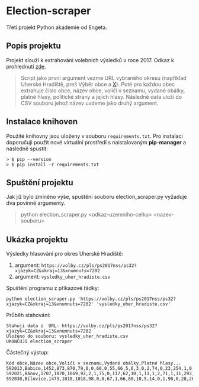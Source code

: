 # Election-scraper
Třetí projekt Python akademie od Engeta.

## Popis projektu

Projekt slouží k extrahování volebních výsledků v roce 2017. 
Odkaz k prohlednutí [zde](https://volby.cz/pls/ps2017nss/ps3?xjazyk=CZ).
> Script jako první argument vezme URL vybraného okresu (například Uherské Hradiště, preš Výběr obce a [X](https://volby.cz/pls/ps2017nss/ps32?xjazyk=CZ&xkraj=13&xnumnuts=7202)). Poté pro každou obec extrahuje číslo obce, název obce, voliči v seznamu, vydané obálky, platné hlasy, politické strany a jejich hlasy. Následně data uloží do CSV souboru jehož název uvdeme jako druhý argument.

## Instalace knihoven

Použité knihovny jsou uloženy v souboru `requirements.txt`. Pro instalaci doporučuji použít nové virtuální prostředí s naistalovaným **pip-manager** a následně spustit:
```
> $ pip --version 
> $ pip install -r requirements.txt
```

## Spuštění projektu 

Jak již bylo zmíněno výše, spuštění souboru election_scraper.py vyžaduje dva povinné argumenty.
> python election_scraper.py \<odkaz-uzemniho-celku\> \<nazev-souboru\>

## Ukázka projektu

Výsledky hlasování pro okres Uherské Hradiště:
1. argument: `https://volby.cz/pls/ps2017nss/ps32?xjazyk=CZ&xkraj=13&xnumnuts=7202`
2. argument: `vysledky_uher_hradiste.csv`

Spuštění programu z příkazové řádky:
```
python election_scraper.py 'https://volby.cz/pls/ps2017nss/ps32?xjazyk=CZ&xkraj=13&xnumnuts=7202' 'vysledky_uher_hradiste.csv'
```
Průběh stahování:
```
Stahuji data z  URL: https://volby.cz/pls/ps2017nss/ps32?xjazyk=CZ&xkraj=13&xnumnuts=7202
Uloženo do souboru: vysledky_uher_hradiste.csv
UKONČUJI election_scraper
```
Částečný výstup:
```
Kód obce,Název obce,Voliči v seznamu,Vydané obálky,Platné hlasy...
592013,Babice,1452,873,870,79,0,0,60,0,55,66,5,6,3,0,2,74,0,23,254,1,0,95...
592021,Bánov,1707,1070,1069,92,2,1,75,0,117,62,10,1,11,1,2,71,1,11,293,1,0...
592030,Bílovice,1473,1018,1018,98,0,0,67,1,66,80,10,5,14,0,1,90,0,28,264,0...
```
